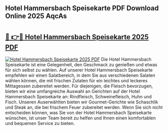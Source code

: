 ## Hotel Hammersbach Speisekarte PDF Download Online 2025 AqcAs

# <h2><a href="http://gc7dmz.nevu.top/?p=Hotel+Hammersbach+Speisekarte">🔗 👉🔴 Hotel Hammersbach Speisekarte 2025 PDF</a></h2>

[![Hotel Hammersbach Speisekarte 2025 PDF](https://i.imgur.com/dBaPXMq.png)](http://gc7dmz.nevu.top/?p=Hotel+Hammersbach+Speisekarte)
Die Hotel Hammersbach Speisekarte ist eine Gelegenheit, den Geschmack zu genießen und etwas für sich selbst zu wählen. Auf unserer Hotel Hammersbach Speisekarte empfehlen wir einen Salatbereich, in dem Sie aus verschiedenen Salaten wählen können, die mit frischen Zutaten für ein leichtes und leckeres Mittagessen zubereitet werden. Für diejenigen, die Fleisch bevorzugen, bieten wir eine umfangreiche Auswahl an Gerichten auf der Hotel Hammersbach Speisekarte an: Rindfleisch, Schweinefleisch, Huhn und Fisch. Unseren Auserwählten bieten wir Gourmet-Gerichte wie Schaschlik und Steak an, die bei frischem Feuer zubereitet werden. Wenn Sie sich nicht entscheiden können, was Sie von der Hotel Hammersbach Speisekarte wünschen, ist unser Team bereit zu helfen und Ihnen einen komfortablen und bequemen Service zu bieten.
